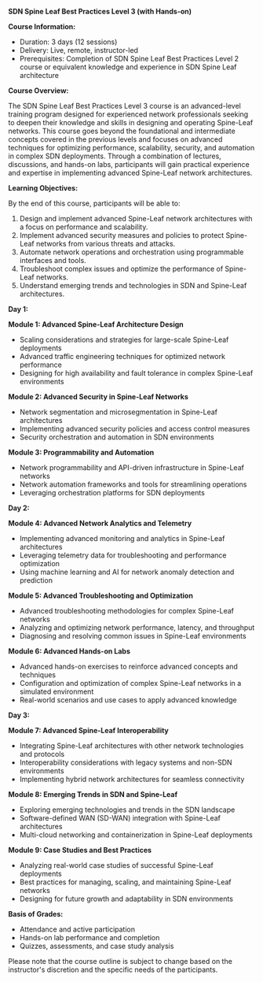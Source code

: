 **SDN Spine Leaf Best Practices Level 3 (with Hands-on)**

**Course Information:**

- Duration: 3 days (12 sessions)
- Delivery: Live, remote, instructor-led
- Prerequisites: Completion of SDN Spine Leaf Best Practices Level 2 course or equivalent knowledge and experience in SDN Spine Leaf architecture

**Course Overview:**

The SDN Spine Leaf Best Practices Level 3 course is an advanced-level training program designed for experienced network professionals seeking to deepen their knowledge and skills in designing and operating Spine-Leaf networks. This course goes beyond the foundational and intermediate concepts covered in the previous levels and focuses on advanced techniques for optimizing performance, scalability, security, and automation in complex SDN deployments. Through a combination of lectures, discussions, and hands-on labs, participants will gain practical experience and expertise in implementing advanced Spine-Leaf network architectures.

**Learning Objectives:**

By the end of this course, participants will be able to:

1. Design and implement advanced Spine-Leaf network architectures with a focus on performance and scalability.
2. Implement advanced security measures and policies to protect Spine-Leaf networks from various threats and attacks.
3. Automate network operations and orchestration using programmable interfaces and tools.
4. Troubleshoot complex issues and optimize the performance of Spine-Leaf networks.
5. Understand emerging trends and technologies in SDN and Spine-Leaf architectures.

**Day 1:**

**Module 1: Advanced Spine-Leaf Architecture Design**
- Scaling considerations and strategies for large-scale Spine-Leaf deployments
- Advanced traffic engineering techniques for optimized network performance
- Designing for high availability and fault tolerance in complex Spine-Leaf environments

**Module 2: Advanced Security in Spine-Leaf Networks**
- Network segmentation and microsegmentation in Spine-Leaf architectures
- Implementing advanced security policies and access control measures
- Security orchestration and automation in SDN environments

**Module 3: Programmability and Automation**
- Network programmability and API-driven infrastructure in Spine-Leaf networks
- Network automation frameworks and tools for streamlining operations
- Leveraging orchestration platforms for SDN deployments

**Day 2:**

**Module 4: Advanced Network Analytics and Telemetry**
- Implementing advanced monitoring and analytics in Spine-Leaf architectures
- Leveraging telemetry data for troubleshooting and performance optimization
- Using machine learning and AI for network anomaly detection and prediction

**Module 5: Advanced Troubleshooting and Optimization**
- Advanced troubleshooting methodologies for complex Spine-Leaf networks
- Analyzing and optimizing network performance, latency, and throughput
- Diagnosing and resolving common issues in Spine-Leaf environments

**Module 6: Advanced Hands-on Labs**
- Advanced hands-on exercises to reinforce advanced concepts and techniques
- Configuration and optimization of complex Spine-Leaf networks in a simulated environment
- Real-world scenarios and use cases to apply advanced knowledge

**Day 3:**

**Module 7: Advanced Spine-Leaf Interoperability**
- Integrating Spine-Leaf architectures with other network technologies and protocols
- Interoperability considerations with legacy systems and non-SDN environments
- Implementing hybrid network architectures for seamless connectivity

**Module 8: Emerging Trends in SDN and Spine-Leaf**
- Exploring emerging technologies and trends in the SDN landscape
- Software-defined WAN (SD-WAN) integration with Spine-Leaf architectures
- Multi-cloud networking and containerization in Spine-Leaf deployments

**Module 9: Case Studies and Best Practices**
- Analyzing real-world case studies of successful Spine-Leaf deployments
- Best practices for managing, scaling, and maintaining Spine-Leaf networks
- Designing for future growth and adaptability in SDN environments

**Basis of Grades:**
- Attendance and active participation
- Hands-on lab performance and completion
- Quizzes, assessments, and case study analysis

Please note that the course outline is subject to change based on the instructor's discretion and the specific needs of the participants.
